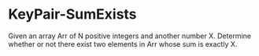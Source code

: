 # KeyPair-SumExists
Given an array Arr of N positive integers and another number X. Determine whether or not there exist two elements in Arr whose sum is exactly X.
